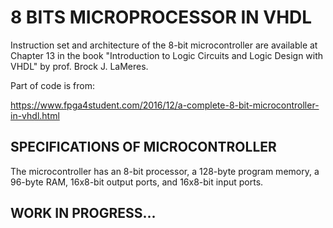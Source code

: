 # 8 BITS MICROPROCESSOR IN VHDL
Instruction set and architecture of the 8-bit microcontroller are available at Chapter 13 in the book "Introduction to Logic Circuits and Logic Design with VHDL" by prof. Brock J. LaMeres.

Part of code is from:

https://www.fpga4student.com/2016/12/a-complete-8-bit-microcontroller-in-vhdl.html

## SPECIFICATIONS OF MICROCONTROLLER
The microcontroller has an 8-bit processor, a 128-byte program memory, a 96-byte RAM, 16x8-bit output ports, and 16x8-bit input ports.

## WORK IN PROGRESS...
